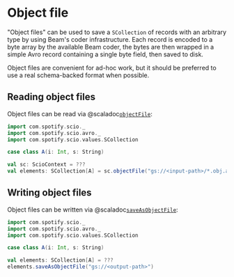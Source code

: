 # Object file

"Object files" can be used to save a `SCollection` of records with an arbitrary type by using Beam's coder infrastructure.
Each record is encoded to a byte array by the available Beam coder, the bytes are then wrapped in a simple Avro record containing a single byte field, then saved to disk.

Object files are convenient for ad-hoc work, but it should be preferred to use a real schema-backed format when possible.

## Reading object files

Object files can be read via @scaladoc[`objectFile`](com.spotify.scio.avro.syntax.ScioContextOps#objectFile[T](path:String)(implicitevidence$1:com.spotify.scio.coders.Coder[T]):com.spotify.scio.values.SCollection[T]):

```scala mdoc:compile-only
import com.spotify.scio._
import com.spotify.scio.avro._
import com.spotify.scio.values.SCollection

case class A(i: Int, s: String)

val sc: ScioContext = ???
val elements: SCollection[A] = sc.objectFile("gs://<input-path>/*.obj.avro")
```

## Writing object files

Object files can be written via @scaladoc[`saveAsObjectFile`](com.spotify.scio.avro.syntax.ObjectFileSCollectionOps#saveAsObjectFile(path:String,numShards:Int,suffix:String,codec:org.apache.avro.file.CodecFactory,metadata:Map[String,AnyRef],shardNameTemplate:String,tempDirectory:String,filenamePolicySupplier:com.spotify.scio.util.FilenamePolicySupplier)(implicitcoder:com.spotify.scio.coders.Coder[T]):com.spotify.scio.io.ClosedTap[T]):

```scala mdoc:compile-only
import com.spotify.scio._
import com.spotify.scio.avro._
import com.spotify.scio.values.SCollection

case class A(i: Int, s: String)

val elements: SCollection[A] = ???
elements.saveAsObjectFile("gs://<output-path>")
```
